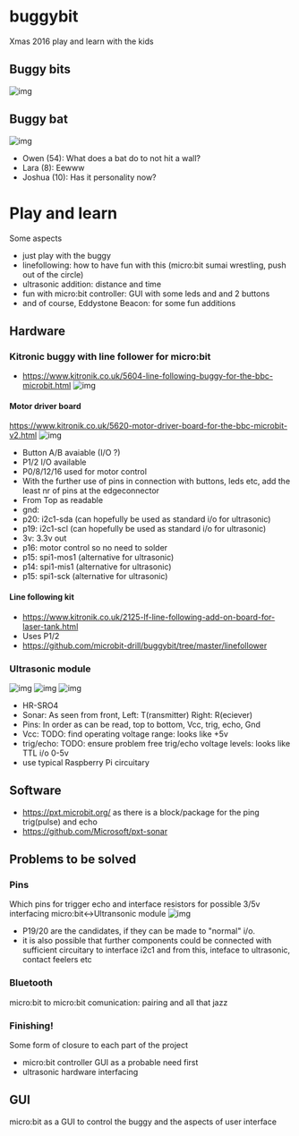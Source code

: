 # buggybit
Xmas 2016 play and learn with the kids

## Buggy bits
![img](media/buggybit.jpg)

## Buggy bat
![img](media/buggybat.jpg)
- Owen (54): What does a bat do to not hit a wall?
 - Lara (8): Eewww
- Joshua (10): Has it personality now?

# Play and learn
Some aspects
- just play with the buggy
- linefollowing: how to have fun with this (micro:bit sumai wrestling, push out of the circle)
- ultrasonic addition: distance and time
- fun with micro:bit controller: GUI with some leds and and 2 buttons
- and of course, Eddystone Beacon: for some fun additions

## Hardware

### Kitronic buggy with line follower for micro:bit
- https://www.kitronik.co.uk/5604-line-following-buggy-for-the-bbc-microbit.html
![img](media/5604_large_bbc_microbit_line_following_buggy.jpg)

#### Motor driver board
https://www.kitronik.co.uk/5620-motor-driver-board-for-the-bbc-microbit-v2.html
![img](media/motordriver.PNG)
- Button A/B avaiable (I/O ?)
- P1/2 I/O available
- P0/8/12/16 used for motor control
- With the further use of pins in connection with buttons, leds etc, add the least nr of pins at the edgeconnector
 - From Top as readable
  - gnd:
  - p20: i2c1-sda (can hopefully be used as standard i/o for ultrasonic)
  - p19: i2c1-scl (can hopefully be used as standard i/o for ultrasonic)
  - 3v: 3.3v out
  - p16: motor control so no need to solder
  - p15: spi1-mos1 (alternative for ultrasonic)
  - p14: spi1-mis1 (alternative for ultrasonic)
  - p15: spi1-sck (alternative for ultrasonic) 

#### Line following kit
- https://www.kitronik.co.uk/2125-lf-line-following-add-on-board-for-laser-tank.html
- Uses P1/2 
- https://github.com/microbit-drill/buggybit/tree/master/linefollower

### Ultrasonic module
![img](media/hr-sro4.jpg)
![img](media/trigecho.jpg)
![img](media/piultra.png)
- HR-SRO4
- Sonar: As seen from front, Left: T(ransmitter) Right: R(eciever)
- Pins: In order as can be read, top to bottom, Vcc, trig, echo, Gnd
- Vcc: TODO: find operating voltage range: looks like +5v
- trig/echo: TODO: ensure problem free trig/echo voltage levels: looks like TTL i/o 0-5v
 - use typical Raspberry Pi circuitary

## Software
- https://pxt.microbit.org/ as there is a block/package for the ping trig(pulse) and echo
- https://github.com/Microsoft/pxt-sonar 

## Problems to be solved

### Pins
Which pins for trigger echo and interface resistors for possible 3/5v interfacing micro:bit<->Ultransonic module
![img](media/edgeconnector.png)
- P19/20 are the candidates, if they can be made to "normal" i/o.
- it is also possible that further components could be connected with sufficient circuitary to interface i2c1 and from this, inteface to ultrasonic, contact feelers etc

### Bluetooth
micro:bit to micro:bit comunication: pairing and all that jazz

### Finishing!
Some form of closure to each part of the project
- micro:bit controller GUI as a probable need first
- ultrasonic hardware interfacing

## GUI
micro:bit as a GUI to control the buggy and the aspects of user interface
